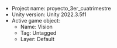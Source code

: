                                                                                                                                                                                                                                                         
<!-- UNITY CODE ASSIST INSTRUCTIONS START -->
- Project name: proyecto_3er_cuatrimestre
- Unity version: Unity 2022.3.5f1
- Active game object:
  - Name: Vision
  - Tag: Untagged
  - Layer: Default
<!-- UNITY CODE ASSIST INSTRUCTIONS END -->